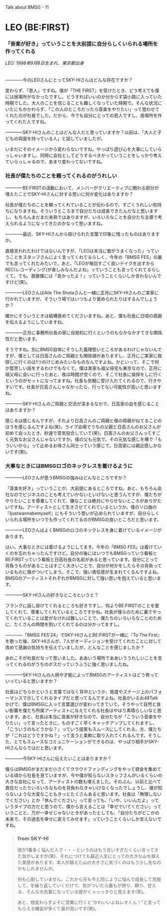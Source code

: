 Talk about BMSG - 11
# LEO (BE:FIRST)

### 「音楽が好き」っていうことを大前提に自分らしくいられる場所を作ってくれる

*LEO: 1998年9月8日生まれ、東京都出身*
<br/><br/><br/>
————今のLEOさんにとってSKY-HIさんはどんな存在ですか？

変わらず、「恩人」ですね。僕が「THE FIRST」を受けたとき、どう考えても僕には居場所がなかったですし、どうすればいいのか分からず袋小路に入っていた時期でした。大人のことを信じることも難しくなっていた時期で。そんな状況にいたにもかかわらず、「この人のところだったら音楽をやりたい」って思わせてくれたのが社長でした。だから、今でも自分にとっての恩人ですし、居場所を作ってくれた人ですね。

————SKY-HIさんのことはどんな人だと思っていますか？以前は、「大人と子どもの両面を持っている人」と話していましたが。

いまだにそのイメージから変わらないですね。やっぱり遊び心を大事にしていらっしゃいますし、同時に会社としてどうするべきかっていうことをしっかり考えていらっしゃるので、あまり変わってないですね。

### 社長が僕たちのことを頼ってくれるのがうれしい

————BE:FIRSTの活動において、メンバーがクリエーティブに関わる部分が増えたことでSKY-HIさんに対する思いに何か変化はありますか？

社長が僕たちのことを頼ってくれていることが伝わるので、すごくうれしい気持ちになりますね。そういうところまで自分たちは成長できたんだなと思いますし、もちろんまだまだ未熟ではありますが、いろいろなことを自分たち主導で考えられるようになってきたのかなって思いますね。

————最近、SKY-HIさんから掛けられた言葉で印象に残ったものはありますか。

直接言われたわけではないんですが、「LEOは本当に歌がうまくなった」っていうことをスタッフさんによく言ってくれてるらしく、今年の「BMSG FES」の裏でも言ってくれたみたいで。あと、「LEOが毎回すごく良いテイクを出すからREC(レコーディング)が楽しみなんだよね」っていうことも言ってくれてるらしくて。でも、直接僕には「良かったよ！」っていうことくらいしか言わないんですけど(笑)。

————LEOさんはAile The Shotaさんと一緒に正月にSKY-HIさんのご実家に行かれていますが、そういう場ではいつもより褒められたりはするんでしょうか？

確かにそういうときは結構褒めてくださいますね。あと、僕も社長に日頃の感謝を伝えるようにしていますね。

————正月に事務所社長の家に自発的に行くというのもなかなかすてきな関係性だと思います。

そうですね。別にBMSG自体にそうした義理堅いところがあるわけじゃないんですが、僕としては日高さんのご両親とも関係値がありますし、正月にご実家に挨拶しに行くのは1つのけじめみたいなものなんですよね。かといって、そこで何か堅苦しい話をするわけでもなくて。僕は実家も祖父母宅も東京なので、正月に祖父母に会いに行ったあと、夜は時間が空くので、そこで社長に挨拶をしに行くというのがセットになってますね。社長も気軽に受け入れてくれるので、行きやすいです。社長が日高さんじゃなかったら、行ってない可能性が高いと思いますね。

————SKY-HIさんのご両親と交流が深まるなかで、日高家の血を感じることはありますか？

感じるは感じるんですが、それより日高さんのご両親と僕の両親が似てることのほうを感じるんですよね(笑)。ライブ会場でうちの父親と日高さんのお父さんが初めて会ったとき、秒速で意気投合していて(笑)。日高さんのお父さんってすごく元気なお父さんじゃないですか。僕の父も元気で。その元気な感じを横で「もういいから」って止めるお母さん同士っていう感じで。日高家には親近感しかないです(笑)。

### 大事なときにはBMSGロゴのネックレスを着けるように
————LEOさんが思うBMSGの強みはどんなところですか？

「音楽を好き」っていうことが、大前提にあるところですね。あと、もちろん会社なのでビジネスのことも考えていかないといけないと思うんですが、僕たちがやりたいことを尊重してくれて、嫌なことは絶対にやらせないところがありがたいですね。アーティストとして生きさせてくれているというか。僕のソロ曲の『Ijustwannabemyself』にもそういう思いが込められていますが、自分らしくいられる場所をいつでも作ってくれてるのがBMSGの良いところだと思います。

————LEOさんはよくBMSGのロゴのネックレスを身に着けているイメージがあります。

はい。大事なときには着けるようにしてます。今年の「BMSG FES」は着けていくのを忘れちゃったんですけど。自分の後にはいつでもBMSGっていう看板とBE:FIRSTっていう看板と日高社長の名前があると思っています。自分にとって背負うものがあることはすごく大きいことで、自分が何かをしたらその背負っているものに傷がついてしまう。そこで、強い責任感が生まれてくるんですよね。BMSGのアーティストそれぞれがBMSGに対して強い思いを抱えていると思います。

————SKY-HIさんの好きなところというと？

フランクに話し掛けてくれるところも好きですし、何よりBE:FIRSTのことを愛してくれて、尊重してくれているところですかね。社長が僕らのために裏でやってくれていることは愛がなければ難しいことで、僕たちのいろいろなことのために、たくさんの時間を割いてくれてるのは分かってますし。

————「BMSG FES'24」でSKY-HIさんとBE:FIRSTが一緒に『To The First』を歌った後、SKY-HIさんが、7人がオーディションを受けてくれたことに対して改めて感謝の気持ちを伝えていましたが、どんなことを感じましたか？

あれこそが社長だなって思いました。ああいう場所でああいううれしいことを言ってくれるのがうちのボスだっていうふうに強く思いましたね。

————SKY-HIさんの人柄や才能によってBMSGのアーティストはどう育っていっていると思いますか？

社長はどちらかというと言葉ではなく背中というか、態度やステージ上のパフォーマンスで示してくれるタイプだと思ってるんですよね。社長がいるお48Talkかげで、僕はBMSGに入って言葉選びが変わってきていて。そうやって自然と良い影響を僕たち所属アーティストに与えてくれる社長はやはり素晴らしいなと思います。あと、社長は本当に音楽が好きなので、自分たちが「こういう音楽をやりたい」って言ったときに、ものすごく早くキャッチアップしてくれますし、「こういうのもどうかな？」っていう提案もスムースにしてくれる。方、僕たちが「これはどうですかね？」って言うと柔軟に取り入れてくれるんです。そうした、とてもスムースなコミュニケーションができるのは、やっぱり相手がSKY-HIさんならではだと思います。

————今SKY-HIさんに伝えたいことはありますか？

僕らはBMSGがまだまだ小さくてクラウドファンディングをやって資金を集めている頃から社長を見ていますが、今や僕が知らないスタッフさんがいるくらいの大きな会社になって、アーティストの数も増えました。そのぶん、以前と比べて責任だったりいろいろなものを背負わなきゃいけなくなったでしょうし、僕が知らないような大変なこともきっとたくさんあると思います。社長は「無理しないでください」とか「休んでください」って言っても、「いや、いいんだよ」っていうタイプの方だと思うので、僕から言えることは「幸せでいてください」っていうことと、万が一幸せじゃないときがあったとしても、「自分たちがどこかの未来で、その過去を幸せに変えてみせます」っていうことくらいしか言えないですね。



> ### from SKY-HI
> 
> 彼が1番多く悩んだ人で・・・というのはもう言いすぎたくらい言ってきた気がしますが(笑)、それにつけても最近人生にとっての大きな山を越えた実感があります。本人が越えた山の大きさに気づくのはもう少し先なのかもしれませんが。
> 
> 何も心配していません。これから先も今と同じように悩んで成長して克服して、を繰り返していくだけで、気がついたら誰もが誇り、頼り、甘える、そんな大先輩になっている彼がくっっっきりと見えます(笑)。
> 
> あと、相変わらずよそに営業に行くと“かわいいよねレオくん！"と言ってもらえる機会が多くて鼻が高いです(笑)。
> 
